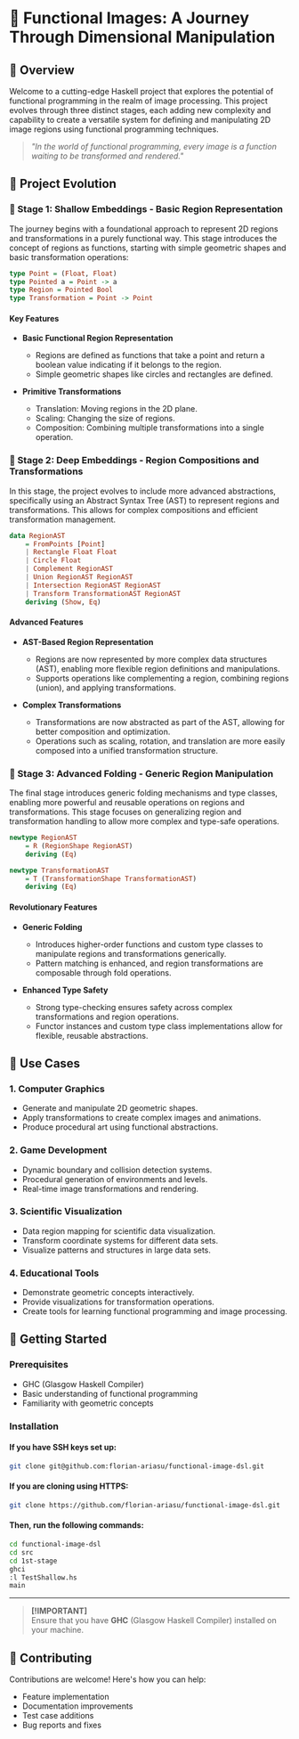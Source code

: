 # 🌌 Functional Images: A Journey Through Dimensional Manipulation

## 🚀 Overview
Welcome to a cutting-edge Haskell project that explores the potential of functional programming in the realm of image processing. This project evolves through three distinct stages, each adding new complexity and capability to create a versatile system for defining and manipulating 2D image regions using functional programming techniques.

> *"In the world of functional programming, every image is a function waiting to be transformed and rendered."*

## 🌟 Project Evolution

### 📘 Stage 1: Shallow Embeddings - Basic Region Representation
The journey begins with a foundational approach to represent 2D regions and transformations in a purely functional way. This stage introduces the concept of regions as functions, starting with simple geometric shapes and basic transformation operations:

```haskell
type Point = (Float, Float)
type Pointed a = Point -> a
type Region = Pointed Bool
type Transformation = Point -> Point
```

#### Key Features
- **Basic Functional Region Representation**
  - Regions are defined as functions that take a point and return a boolean value indicating if it belongs to the region.
  - Simple geometric shapes like circles and rectangles are defined.
  
- **Primitive Transformations**
  - Translation: Moving regions in the 2D plane.
  - Scaling: Changing the size of regions.
  - Composition: Combining multiple transformations into a single operation.

### 📗 Stage 2: Deep Embeddings - Region Compositions and Transformations
In this stage, the project evolves to include more advanced abstractions, specifically using an Abstract Syntax Tree (AST) to represent regions and transformations. This allows for complex compositions and efficient transformation management.

```haskell
data RegionAST
    = FromPoints [Point]
    | Rectangle Float Float
    | Circle Float
    | Complement RegionAST
    | Union RegionAST RegionAST
    | Intersection RegionAST RegionAST
    | Transform TransformationAST RegionAST
    deriving (Show, Eq)
```

#### Advanced Features
- **AST-Based Region Representation**
  - Regions are now represented by more complex data structures (AST), enabling more flexible region definitions and manipulations.
  - Supports operations like complementing a region, combining regions (union), and applying transformations.
  
- **Complex Transformations**
  - Transformations are now abstracted as part of the AST, allowing for better composition and optimization.
  - Operations such as scaling, rotation, and translation are more easily composed into a unified transformation structure.

### 📕 Stage 3: Advanced Folding - Generic Region Manipulation
The final stage introduces generic folding mechanisms and type classes, enabling more powerful and reusable operations on regions and transformations. This stage focuses on generalizing region and transformation handling to allow more complex and type-safe operations.

```haskell
newtype RegionAST
    = R (RegionShape RegionAST)
    deriving (Eq)

newtype TransformationAST
    = T (TransformationShape TransformationAST)
    deriving (Eq)
```

#### Revolutionary Features
- **Generic Folding**
  - Introduces higher-order functions and custom type classes to manipulate regions and transformations generically.
  - Pattern matching is enhanced, and region transformations are composable through fold operations.

- **Enhanced Type Safety**
  - Strong type-checking ensures safety across complex transformations and region operations.
  - Functor instances and custom type class implementations allow for flexible, reusable abstractions.

## 🎯 Use Cases

### 1. Computer Graphics
- Generate and manipulate 2D geometric shapes.
- Apply transformations to create complex images and animations.
- Produce procedural art using functional abstractions.

### 2. Game Development
- Dynamic boundary and collision detection systems.
- Procedural generation of environments and levels.
- Real-time image transformations and rendering.

### 3. Scientific Visualization
- Data region mapping for scientific data visualization.
- Transform coordinate systems for different data sets.
- Visualize patterns and structures in large data sets.

### 4. Educational Tools
- Demonstrate geometric concepts interactively.
- Provide visualizations for transformation operations.
- Create tools for learning functional programming and image processing.

## 🚀 Getting Started

### Prerequisites
- GHC (Glasgow Haskell Compiler)
- Basic understanding of functional programming
- Familiarity with geometric concepts

### Installation

#### If you have SSH keys set up:
```bash
git clone git@github.com:florian-ariasu/functional-image-dsl.git
```

#### If you are cloning using HTTPS:
```bash
git clone https://github.com/florian-ariasu/functional-image-dsl.git
```

#### Then, run the following commands:
```bash
cd functional-image-dsl
cd src
cd 1st-stage
ghci
:l TestShallow.hs
main
```

---

> **[!IMPORTANT]**  
> Ensure that you have **GHC** (Glasgow Haskell Compiler) installed on your machine.

## 🤝 Contributing
Contributions are welcome! Here's how you can help:
- Feature implementation
- Documentation improvements
- Test case additions
- Bug reports and fixes
